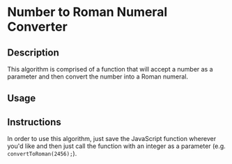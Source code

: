 # Number to Roman Numeral Converter
## Description
This algorithm is comprised of a function that will accept a number as a parameter and then convert the number into a Roman numeral.

## Usage

## Instructions
In order to use this algorithm, just save the JavaScript function wherever you'd like and then just call the function with an integer as a parameter (e.g. `convertToRoman(2456);`).